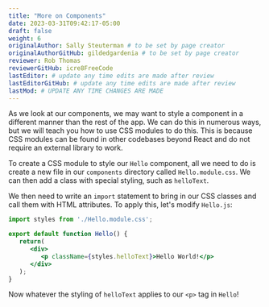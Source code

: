```yaml
---
title: "More on Components"
date: 2023-03-31T09:42:17-05:00
draft: false
weight: 6
originalAuthor: Sally Steuterman # to be set by page creator
originalAuthorGitHub: gildedgardenia # to be set by page creator
reviewer: Rob Thomas
reviewerGitHub: icre8FreeCode
lastEditor: # update any time edits are made after review
lastEditorGitHub: # update any time edits are made after review
lastMod: # UPDATE ANY TIME CHANGES ARE MADE
---
```


As we look at our components, we may want to style a component in a different manner than the rest of the app. We can do this in numerous ways, but we will teach you how to use CSS modules to do this. This is because CSS modules can be found in other codebases beyond React and do not require an external library to work. 

To create a CSS module to style our `Hello` component, all we need to do is create a new file in our `components` directory called `Hello.module.css`. We can then add a class with special styling, such as `helloText`. 

We then need to write an `import` statement to bring in our CSS classes and call them with HTML attributes.
To apply this, let's modify `Hello.js`:

```jsx
import styles from './Hello.module.css';

export default function Hello() {
   return(
      <div>
         <p className={styles.helloText}>Hello World!</p>
      </div>
   );
}
```

Now whatever the styling of `helloText` applies to our `<p>` tag in `Hello`!
